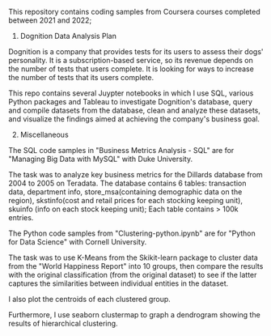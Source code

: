 This repository contains coding samples from Coursera courses completed between 2021 and 2022;

1. Dognition Data Analysis Plan 

Dognition is a company that provides tests for its users to assess their dogs' personality.
It is a subscription-based service, so its revenue depends on the number of tests that users complete. It is looking for ways to increase the number of tests that its users complete. 

This repo contains several Juypter notebooks in which I use SQL, various Python packages and Tableau to investigate Dognition's database, query and compile datasets from the database, clean and analyze these datasets, and visualize the findings aimed at achieving the company's business goal. 

2. Miscellaneous

The SQL code samples in "Business Metrics Analysis - SQL" are for "Managing Big Data with MySQL" with Duke University. 

The task was to analyze key business metrics for the Dillards database from 2004 to 2005 on Teradata. The database contains 6 tables: transaction data, department info, store_msa(containing demographic data on the region), skstinfo(cost and retail prices for each stocking keeping unit), skuinfo (info on each stock keeping unit); Each table contains > 100k entries.

The Python code samples from "Clustering-python.ipynb" are for "Python for Data Science" with Cornell University.

The task was to use K-Means from the Skikit-learn package to cluster data from the "World Happiness Report" into 10 groups, then compare the results with the original classification (from the original dataset) to see if the latter captures the similarities between individual entities in the dataset.

I also plot the centroids of each clustered group. 

Furthermore, I use seaborn clustermap to graph a dendrogram showing the results of hierarchical clustering. 
